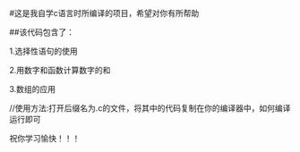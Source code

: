 \#这是我自学c语言时所编译的项目，希望对你有所帮助



\##该代码包含了：

1\.选择性语句的使用

2\.用数字和函数计算数字的和

3\.数组的应用



//使用方法:打开后缀名为.c的文件，将其中的代码复制在你的编译器中，如何编译运行即可



祝你学习愉快！！！


